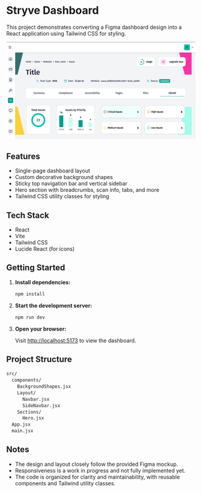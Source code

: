 # Stryve Dashboard

This project demonstrates converting a Figma dashboard design into a React application using Tailwind CSS for styling.

![preview](preview.png)

## Features

- Single-page dashboard layout
- Custom decorative background shapes
- Sticky top navigation bar and vertical sidebar
- Hero section with breadcrumbs, scan info, tabs, and more
- Tailwind CSS utility classes for styling

## Tech Stack

- React
- Vite
- Tailwind CSS
- Lucide React (for icons)

## Getting Started

1. **Install dependencies:**

   ```bash
   npm install
   ```

2. **Start the development server:**

   ```bash
   npm run dev
   ```

3. **Open your browser:**

   Visit [http://localhost:5173](http://localhost:5173) to view the dashboard.

## Project Structure

```txt
src/
  components/
    BackgroundShapes.jsx
    Layout/
      Navbar.jsx
      SideNavbar.jsx
    Sections/
      Hero.jsx
  App.jsx
  main.jsx
```

## Notes

- The design and layout closely follow the provided Figma mockup.
- Responsiveness is a work in progress and not fully implemented yet.
- The code is organized for clarity and maintainability, with reusable components and Tailwind utility classes.
